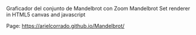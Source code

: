 Graficador del conjunto de Mandelbrot con Zoom
Mandelbrot Set renderer in HTML5 canvas and javascript

Page: https://arielcorrado.github.io/Mandelbrot/
